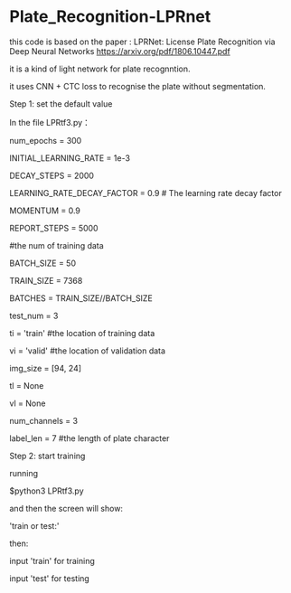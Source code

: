 # Plate_Recognition-LPRnet
this code is based on the paper :      LPRNet: License Plate Recognition via Deep Neural Networks
 https://arxiv.org/pdf/1806.10447.pdf
 
 it is a kind of light network for plate recognntion.
 
 it uses CNN + CTC loss to recognise the plate without segmentation.
 
 
Step 1: set the default value

In the file LPRtf3.py：

num_epochs = 300

INITIAL_LEARNING_RATE = 1e-3

DECAY_STEPS = 2000

LEARNING_RATE_DECAY_FACTOR = 0.9 # The learning rate decay factor

MOMENTUM = 0.9

REPORT_STEPS = 5000

#the num of training data

BATCH_SIZE = 50

TRAIN_SIZE = 7368

BATCHES = TRAIN_SIZE//BATCH_SIZE

test_num = 3

ti = 'train' #the location of training data

vi = 'valid' #the location of validation data

img_size = [94, 24]

tl = None

vl = None

num_channels = 3 

label_len = 7 #the length of plate character 


Step 2: start training

running 

$python3 LPRtf3.py

and then the screen will show:

'train or test:'

then:

input 'train' for training

input 'test' for testing
